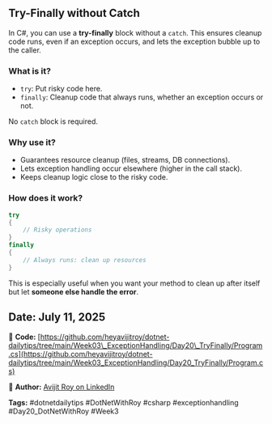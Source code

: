 ﻿## Try-Finally without Catch

In C#, you can use a **try-finally** block without a `catch`. This ensures cleanup code runs, even if an exception occurs, and lets the exception bubble up to the caller.

### What is it?

* `try`: Put risky code here.
* `finally`: Cleanup code that always runs, whether an exception occurs or not.

No `catch` block is required.

### Why use it?

* Guarantees resource cleanup (files, streams, DB connections).
* Lets exception handling occur elsewhere (higher in the call stack).
* Keeps cleanup logic close to the risky code.

### How does it work?

```csharp
try
{
    // Risky operations
}
finally
{
    // Always runs: clean up resources
}
```

This is especially useful when you want your method to clean up after itself but let **someone else handle the error**.

## Date: July 11, 2025

🔗 **Code:** [https://github.com/heyavijitroy/dotnet-dailytips/tree/main/Week03\_ExceptionHandling/Day20\_TryFinally/Program.cs](https://github.com/heyavijitroy/dotnet-dailytips/tree/main/Week03_ExceptionHandling/Day20_TryFinally/Program.cs)  

🔗 **Author:** [Avijit Roy on LinkedIn](https://www.linkedin.com/in/HeyAvijitRoy/)  

**Tags:** #dotnetdailytips #DotNetWithRoy #csharp #exceptionhandling #Day20\_DotNetWithRoy #Week3
